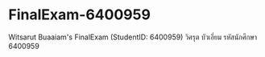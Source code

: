 # FinalExam-6400959
Witsarut Buaaiam's FinalExam (StudentID: 6400959)
วิศรุต บัวเอี่ยม รหัสนักศึกษา 6400959
